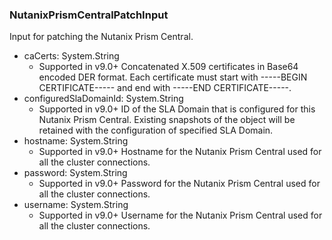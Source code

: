 ### NutanixPrismCentralPatchInput
Input for patching the Nutanix Prism Central.

- caCerts: System.String
  - Supported in v9.0+
      Concatenated X.509 certificates in Base64 encoded DER format. Each certificate must start with -----BEGIN CERTIFICATE----- and end with -----END CERTIFICATE-----.
- configuredSlaDomainId: System.String
  - Supported in v9.0+
      ID of the SLA Domain that is configured for this Nutanix Prism Central. Existing snapshots of the object will be retained with the configuration of specified SLA Domain.
- hostname: System.String
  - Supported in v9.0+
      Hostname for the Nutanix Prism Central used for all the cluster connections.
- password: System.String
  - Supported in v9.0+
      Password for the Nutanix Prism Central used for all the cluster connections.
- username: System.String
  - Supported in v9.0+
      Username for the Nutanix Prism Central used for all the cluster connections.

